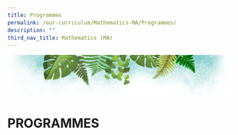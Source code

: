 ```yaml
---
title: Programmes
permalink: /our-curriculum/Mathematics-MA/Programmes/
description: ""
third_nav_title: Mathematics (MA)
---
```

![](/images/Banner.png)


# PROGRAMMES